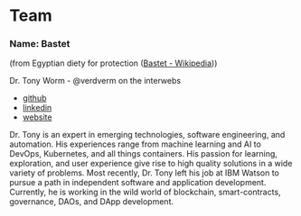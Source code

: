 # Team

### Name: Bastet
(from Egyptian diety for protection ([Bastet - Wikipedia](https://en.wikipedia.org/wiki/Bastet)))

Dr. Tony Worm - @verdverm on the interwebs

- [github](https://github.com/verdverm)
- [linkedin](https://www.linkedin.com/in/dr-tony-worm-54293336/)
- [website](https://verdverm.com)

Dr. Tony is an expert in emerging technologies, software engineering, and automation.
His experiences range from machine learning and AI to DevOps, Kubernetes, and all things containers.
His passion for learning, exploration, and user experience give rise to high quality solutions in a wide variety of problems.
Most recently, Dr. Tony left his job at IBM Watson to pursue a path in independent software and application development.
Currently, he is working in the wild world of blockchain, smart-contracts, governance, DAOs, and DApp development.

